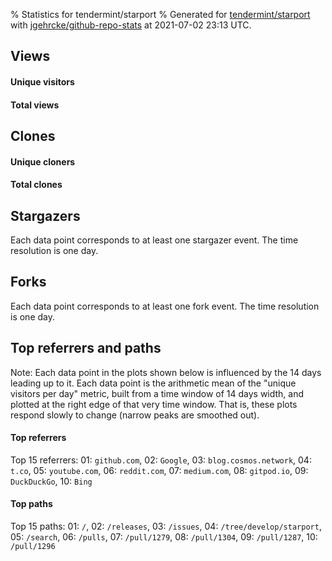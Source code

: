 % Statistics for tendermint/starport
% Generated for [tendermint/starport](https://github.com/tendermint/starport) with [jgehrcke/github-repo-stats](https://github.com/jgehrcke/github-repo-stats) at 2021-07-02 23:13 UTC.


## Views

#### Unique visitors
<div id="chart_views_unique" class="full-width-chart"></div>

#### Total views
<div id="chart_views_total" class="full-width-chart"></div>

<div class="pagebreak-for-print"> </div>


## Clones

#### Unique cloners
<div id="chart_clones_unique" class="full-width-chart"></div>

#### Total clones
<div id="chart_clones_total" class="full-width-chart"></div>



<div class="pagebreak-for-print"> </div>



## Stargazers

Each data point corresponds to at least one stargazer event.
The time resolution is one day.

<div id="chart_stargazers" class="full-width-chart"></div>




## Forks

Each data point corresponds to at least one fork event.
The time resolution is one day.

<div id="chart_forks" class="full-width-chart"></div>




<div class="pagebreak-for-print"> </div>



## Top referrers and paths


Note: Each data point in the plots shown below is influenced by the 14 days
leading up to it. Each data point is the arithmetic mean of the "unique
visitors per day" metric, built from a time window of 14 days width, and
plotted at the right edge of that very time window. That is, these plots
respond slowly to change (narrow peaks are smoothed out).




#### Top referrers


<div id="chart_referrers_top_n_alltime" class="full-width-chart"></div>

Top 15 referrers: 01: `github.com`, 02: `Google`, 03: `blog.cosmos.network`, 04: `t.co`, 05: `youtube.com`, 06: `reddit.com`, 07: `medium.com`, 08: `gitpod.io`, 09: `DuckDuckGo`, 10: `Bing`





#### Top paths


<div id="chart_paths_top_n_alltime" class="full-width-chart"></div>

Top 15 paths: 01: `/`, 02: `/releases`, 03: `/issues`, 04: `/tree/develop/starport`, 05: `/search`, 06: `/pulls`, 07: `/pull/1279`, 08: `/pull/1304`, 09: `/pull/1287`, 10: `/pull/1296`


<script type="text/javascript">
    vegaEmbed('#chart_views_unique', {"$schema": "https://vega.github.io/schema/vega-lite/v4.8.1.json", "config": {"arc": {"fill": "#1b1e23"}, "area": {"fill": "#1b1e23"}, "axisBottom": {"domainColor": "#a9b4c4", "gridColor": "#a9b4c4", "labelColor": "#1b1e23", "labelFont": "relative-mono-11-pitch-pro, Menlo, monospace", "tickColor": "#a9b4c4", "titleColor": "#1b1e23", "titleFont": "relative-mono-11-pitch-pro, Menlo, monospace"}, "axisLeft": {"domainColor": "#a9b4c4", "gridColor": "#a9b4c4", "labelColor": "#1b1e23", "labelFont": "relative-mono-11-pitch-pro, Menlo, monospace", "tickColor": "#a9b4c4", "titleColor": "#1b1e23", "titleFont": "relative-mono-11-pitch-pro, Menlo, monospace"}, "axisX": {"grid": false}, "axisY": {"grid": false, "labelBound": true}, "background": "#FFFFFF", "group": {"fill": "#FFFFFF"}, "header": {"fontWeight": 400, "labelFont": "relative-mono-11-pitch-pro, Menlo, monospace", "titleFont": "relative-mono-11-pitch-pro, Menlo, monospace"}, "legend": {"labelFont": "relative-mono-11-pitch-pro, Menlo, monospace", "symbolSize": 200, "symbolType": "circle", "titleFont": "relative-mono-11-pitch-pro, Menlo, monospace"}, "line": {"color": "#1b1e23", "stroke": "#1b1e23"}, "path": {"stroke": "#1b1e23"}, "point": {"color": "#1b1e23", "cursor": "pointer", "filled": true, "size": 100}, "range": {"category": ["#85a2f7", "#ea9755", "#7eb36a", "#f07071", "#bc85d9", "#e587b6", "#a9b4c4", "#d4c05e", "#64b9c4"]}, "style": {"bar": {"fill": "#1b1e23"}, "text": {"font": "relative-mono-11-pitch-pro, Menlo, monospace", "fontWeight": 400}}, "symbol": {"shape": "circle"}, "title": {"anchor": "start", "font": "relative-mono-11-pitch-pro, Menlo, monospace", "fontWeight": 400}, "trail": {"color": "#1b1e23", "stroke": "#1b1e23"}, "view": {"stroke": null}}, "data": {"name": "data-df5bcbaf528e35f917a2c6c0e028c01f"}, "datasets": {"data-df5bcbaf528e35f917a2c6c0e028c01f": [{"time": "2021-06-18T00:00:00+00:00", "views_total": 150, "views_unique": 44}, {"time": "2021-06-19T00:00:00+00:00", "views_total": 322, "views_unique": 54}, {"time": "2021-06-20T00:00:00+00:00", "views_total": 205, "views_unique": 48}, {"time": "2021-06-21T00:00:00+00:00", "views_total": 890, "views_unique": 84}, {"time": "2021-06-22T00:00:00+00:00", "views_total": 940, "views_unique": 88}, {"time": "2021-06-23T00:00:00+00:00", "views_total": 613, "views_unique": 54}, {"time": "2021-06-24T00:00:00+00:00", "views_total": 402, "views_unique": 99}, {"time": "2021-06-25T00:00:00+00:00", "views_total": 818, "views_unique": 50}, {"time": "2021-06-26T00:00:00+00:00", "views_total": 226, "views_unique": 42}, {"time": "2021-06-27T00:00:00+00:00", "views_total": 194, "views_unique": 37}, {"time": "2021-06-28T00:00:00+00:00", "views_total": 556, "views_unique": 61}, {"time": "2021-06-29T00:00:00+00:00", "views_total": 608, "views_unique": 52}, {"time": "2021-06-30T00:00:00+00:00", "views_total": 857, "views_unique": 63}, {"time": "2021-07-01T00:00:00+00:00", "views_total": 672, "views_unique": 66}, {"time": "2021-07-02T00:00:00+00:00", "views_total": 650, "views_unique": 52}]}, "encoding": {"x": {"field": "time", "timeUnit": "yearmonthdate", "title": "date", "type": "temporal"}, "y": {"field": "views_unique", "scale": {"domain": [0, 108.9], "zero": true}, "title": "unique views per day", "type": "quantitative"}}, "height": 200, "mark": {"point": true, "type": "line"}, "padding": 10, "width": "container"}, {"actions": false, "renderer": "svg"}).catch(console.error);
vegaEmbed('#chart_views_total', {"$schema": "https://vega.github.io/schema/vega-lite/v4.8.1.json", "config": {"arc": {"fill": "#1b1e23"}, "area": {"fill": "#1b1e23"}, "axisBottom": {"domainColor": "#a9b4c4", "gridColor": "#a9b4c4", "labelColor": "#1b1e23", "labelFont": "relative-mono-11-pitch-pro, Menlo, monospace", "tickColor": "#a9b4c4", "titleColor": "#1b1e23", "titleFont": "relative-mono-11-pitch-pro, Menlo, monospace"}, "axisLeft": {"domainColor": "#a9b4c4", "gridColor": "#a9b4c4", "labelColor": "#1b1e23", "labelFont": "relative-mono-11-pitch-pro, Menlo, monospace", "tickColor": "#a9b4c4", "titleColor": "#1b1e23", "titleFont": "relative-mono-11-pitch-pro, Menlo, monospace"}, "axisX": {"grid": false}, "axisY": {"grid": false, "labelBound": true}, "background": "#FFFFFF", "group": {"fill": "#FFFFFF"}, "header": {"fontWeight": 400, "labelFont": "relative-mono-11-pitch-pro, Menlo, monospace", "titleFont": "relative-mono-11-pitch-pro, Menlo, monospace"}, "legend": {"labelFont": "relative-mono-11-pitch-pro, Menlo, monospace", "symbolSize": 200, "symbolType": "circle", "titleFont": "relative-mono-11-pitch-pro, Menlo, monospace"}, "line": {"color": "#1b1e23", "stroke": "#1b1e23"}, "path": {"stroke": "#1b1e23"}, "point": {"color": "#1b1e23", "cursor": "pointer", "filled": true, "size": 100}, "range": {"category": ["#85a2f7", "#ea9755", "#7eb36a", "#f07071", "#bc85d9", "#e587b6", "#a9b4c4", "#d4c05e", "#64b9c4"]}, "style": {"bar": {"fill": "#1b1e23"}, "text": {"font": "relative-mono-11-pitch-pro, Menlo, monospace", "fontWeight": 400}}, "symbol": {"shape": "circle"}, "title": {"anchor": "start", "font": "relative-mono-11-pitch-pro, Menlo, monospace", "fontWeight": 400}, "trail": {"color": "#1b1e23", "stroke": "#1b1e23"}, "view": {"stroke": null}}, "data": {"name": "data-df5bcbaf528e35f917a2c6c0e028c01f"}, "datasets": {"data-df5bcbaf528e35f917a2c6c0e028c01f": [{"time": "2021-06-18T00:00:00+00:00", "views_total": 150, "views_unique": 44}, {"time": "2021-06-19T00:00:00+00:00", "views_total": 322, "views_unique": 54}, {"time": "2021-06-20T00:00:00+00:00", "views_total": 205, "views_unique": 48}, {"time": "2021-06-21T00:00:00+00:00", "views_total": 890, "views_unique": 84}, {"time": "2021-06-22T00:00:00+00:00", "views_total": 940, "views_unique": 88}, {"time": "2021-06-23T00:00:00+00:00", "views_total": 613, "views_unique": 54}, {"time": "2021-06-24T00:00:00+00:00", "views_total": 402, "views_unique": 99}, {"time": "2021-06-25T00:00:00+00:00", "views_total": 818, "views_unique": 50}, {"time": "2021-06-26T00:00:00+00:00", "views_total": 226, "views_unique": 42}, {"time": "2021-06-27T00:00:00+00:00", "views_total": 194, "views_unique": 37}, {"time": "2021-06-28T00:00:00+00:00", "views_total": 556, "views_unique": 61}, {"time": "2021-06-29T00:00:00+00:00", "views_total": 608, "views_unique": 52}, {"time": "2021-06-30T00:00:00+00:00", "views_total": 857, "views_unique": 63}, {"time": "2021-07-01T00:00:00+00:00", "views_total": 672, "views_unique": 66}, {"time": "2021-07-02T00:00:00+00:00", "views_total": 650, "views_unique": 52}]}, "encoding": {"x": {"field": "time", "timeUnit": "yearmonthdate", "title": "date", "type": "temporal"}, "y": {"field": "views_total", "scale": {"domain": [0, 1034.0], "zero": true}, "title": "total views per day", "type": "quantitative"}}, "height": 200, "mark": {"point": true, "type": "line"}, "padding": 10, "width": "container"}, {"actions": false, "renderer": "svg"}).catch(console.error);
vegaEmbed('#chart_clones_unique', {"$schema": "https://vega.github.io/schema/vega-lite/v4.8.1.json", "config": {"arc": {"fill": "#1b1e23"}, "area": {"fill": "#1b1e23"}, "axisBottom": {"domainColor": "#a9b4c4", "gridColor": "#a9b4c4", "labelColor": "#1b1e23", "labelFont": "relative-mono-11-pitch-pro, Menlo, monospace", "tickColor": "#a9b4c4", "titleColor": "#1b1e23", "titleFont": "relative-mono-11-pitch-pro, Menlo, monospace"}, "axisLeft": {"domainColor": "#a9b4c4", "gridColor": "#a9b4c4", "labelColor": "#1b1e23", "labelFont": "relative-mono-11-pitch-pro, Menlo, monospace", "tickColor": "#a9b4c4", "titleColor": "#1b1e23", "titleFont": "relative-mono-11-pitch-pro, Menlo, monospace"}, "axisX": {"grid": false}, "axisY": {"grid": false, "labelBound": true}, "background": "#FFFFFF", "group": {"fill": "#FFFFFF"}, "header": {"fontWeight": 400, "labelFont": "relative-mono-11-pitch-pro, Menlo, monospace", "titleFont": "relative-mono-11-pitch-pro, Menlo, monospace"}, "legend": {"labelFont": "relative-mono-11-pitch-pro, Menlo, monospace", "symbolSize": 200, "symbolType": "circle", "titleFont": "relative-mono-11-pitch-pro, Menlo, monospace"}, "line": {"color": "#1b1e23", "stroke": "#1b1e23"}, "path": {"stroke": "#1b1e23"}, "point": {"color": "#1b1e23", "cursor": "pointer", "filled": true, "size": 100}, "range": {"category": ["#85a2f7", "#ea9755", "#7eb36a", "#f07071", "#bc85d9", "#e587b6", "#a9b4c4", "#d4c05e", "#64b9c4"]}, "style": {"bar": {"fill": "#1b1e23"}, "text": {"font": "relative-mono-11-pitch-pro, Menlo, monospace", "fontWeight": 400}}, "symbol": {"shape": "circle"}, "title": {"anchor": "start", "font": "relative-mono-11-pitch-pro, Menlo, monospace", "fontWeight": 400}, "trail": {"color": "#1b1e23", "stroke": "#1b1e23"}, "view": {"stroke": null}}, "data": {"name": "data-98cdd92a32e12294f17bf280227b20ee"}, "datasets": {"data-98cdd92a32e12294f17bf280227b20ee": [{"clones_total": 73, "clones_unique": 57, "time": "2021-06-18T00:00:00+00:00"}, {"clones_total": 138, "clones_unique": 69, "time": "2021-06-19T00:00:00+00:00"}, {"clones_total": 201, "clones_unique": 94, "time": "2021-06-20T00:00:00+00:00"}, {"clones_total": 281, "clones_unique": 92, "time": "2021-06-21T00:00:00+00:00"}, {"clones_total": 172, "clones_unique": 53, "time": "2021-06-22T00:00:00+00:00"}, {"clones_total": 235, "clones_unique": 97, "time": "2021-06-23T00:00:00+00:00"}, {"clones_total": 197, "clones_unique": 95, "time": "2021-06-24T00:00:00+00:00"}, {"clones_total": 275, "clones_unique": 92, "time": "2021-06-25T00:00:00+00:00"}, {"clones_total": 160, "clones_unique": 87, "time": "2021-06-26T00:00:00+00:00"}, {"clones_total": 113, "clones_unique": 62, "time": "2021-06-27T00:00:00+00:00"}, {"clones_total": 202, "clones_unique": 78, "time": "2021-06-28T00:00:00+00:00"}, {"clones_total": 289, "clones_unique": 103, "time": "2021-06-29T00:00:00+00:00"}, {"clones_total": 295, "clones_unique": 93, "time": "2021-06-30T00:00:00+00:00"}, {"clones_total": 136, "clones_unique": 64, "time": "2021-07-01T00:00:00+00:00"}, {"clones_total": 117, "clones_unique": 53, "time": "2021-07-02T00:00:00+00:00"}]}, "encoding": {"x": {"field": "time", "timeUnit": "yearmonthdate", "title": "date", "type": "temporal"}, "y": {"field": "clones_unique", "scale": {"domain": [0, 113.30000000000001], "zero": true}, "title": "unique clones per day", "type": "quantitative"}}, "height": 200, "mark": {"point": true, "type": "line"}, "padding": 10, "width": "container"}, {"actions": false, "renderer": "svg"}).catch(console.error);
vegaEmbed('#chart_clones_total', {"$schema": "https://vega.github.io/schema/vega-lite/v4.8.1.json", "config": {"arc": {"fill": "#1b1e23"}, "area": {"fill": "#1b1e23"}, "axisBottom": {"domainColor": "#a9b4c4", "gridColor": "#a9b4c4", "labelColor": "#1b1e23", "labelFont": "relative-mono-11-pitch-pro, Menlo, monospace", "tickColor": "#a9b4c4", "titleColor": "#1b1e23", "titleFont": "relative-mono-11-pitch-pro, Menlo, monospace"}, "axisLeft": {"domainColor": "#a9b4c4", "gridColor": "#a9b4c4", "labelColor": "#1b1e23", "labelFont": "relative-mono-11-pitch-pro, Menlo, monospace", "tickColor": "#a9b4c4", "titleColor": "#1b1e23", "titleFont": "relative-mono-11-pitch-pro, Menlo, monospace"}, "axisX": {"grid": false}, "axisY": {"grid": false, "labelBound": true}, "background": "#FFFFFF", "group": {"fill": "#FFFFFF"}, "header": {"fontWeight": 400, "labelFont": "relative-mono-11-pitch-pro, Menlo, monospace", "titleFont": "relative-mono-11-pitch-pro, Menlo, monospace"}, "legend": {"labelFont": "relative-mono-11-pitch-pro, Menlo, monospace", "symbolSize": 200, "symbolType": "circle", "titleFont": "relative-mono-11-pitch-pro, Menlo, monospace"}, "line": {"color": "#1b1e23", "stroke": "#1b1e23"}, "path": {"stroke": "#1b1e23"}, "point": {"color": "#1b1e23", "cursor": "pointer", "filled": true, "size": 100}, "range": {"category": ["#85a2f7", "#ea9755", "#7eb36a", "#f07071", "#bc85d9", "#e587b6", "#a9b4c4", "#d4c05e", "#64b9c4"]}, "style": {"bar": {"fill": "#1b1e23"}, "text": {"font": "relative-mono-11-pitch-pro, Menlo, monospace", "fontWeight": 400}}, "symbol": {"shape": "circle"}, "title": {"anchor": "start", "font": "relative-mono-11-pitch-pro, Menlo, monospace", "fontWeight": 400}, "trail": {"color": "#1b1e23", "stroke": "#1b1e23"}, "view": {"stroke": null}}, "data": {"name": "data-98cdd92a32e12294f17bf280227b20ee"}, "datasets": {"data-98cdd92a32e12294f17bf280227b20ee": [{"clones_total": 73, "clones_unique": 57, "time": "2021-06-18T00:00:00+00:00"}, {"clones_total": 138, "clones_unique": 69, "time": "2021-06-19T00:00:00+00:00"}, {"clones_total": 201, "clones_unique": 94, "time": "2021-06-20T00:00:00+00:00"}, {"clones_total": 281, "clones_unique": 92, "time": "2021-06-21T00:00:00+00:00"}, {"clones_total": 172, "clones_unique": 53, "time": "2021-06-22T00:00:00+00:00"}, {"clones_total": 235, "clones_unique": 97, "time": "2021-06-23T00:00:00+00:00"}, {"clones_total": 197, "clones_unique": 95, "time": "2021-06-24T00:00:00+00:00"}, {"clones_total": 275, "clones_unique": 92, "time": "2021-06-25T00:00:00+00:00"}, {"clones_total": 160, "clones_unique": 87, "time": "2021-06-26T00:00:00+00:00"}, {"clones_total": 113, "clones_unique": 62, "time": "2021-06-27T00:00:00+00:00"}, {"clones_total": 202, "clones_unique": 78, "time": "2021-06-28T00:00:00+00:00"}, {"clones_total": 289, "clones_unique": 103, "time": "2021-06-29T00:00:00+00:00"}, {"clones_total": 295, "clones_unique": 93, "time": "2021-06-30T00:00:00+00:00"}, {"clones_total": 136, "clones_unique": 64, "time": "2021-07-01T00:00:00+00:00"}, {"clones_total": 117, "clones_unique": 53, "time": "2021-07-02T00:00:00+00:00"}]}, "encoding": {"x": {"field": "time", "timeUnit": "yearmonthdate", "title": "date", "type": "temporal"}, "y": {"field": "clones_total", "scale": {"domain": [0, 324.5], "zero": true}, "title": "total clones per day", "type": "quantitative"}}, "height": 200, "mark": {"point": true, "type": "line"}, "padding": 10, "width": "container"}, {"actions": false, "renderer": "svg"}).catch(console.error);
vegaEmbed('#chart_stargazers', {"$schema": "https://vega.github.io/schema/vega-lite/v4.8.1.json", "config": {"arc": {"fill": "#1b1e23"}, "area": {"fill": "#1b1e23"}, "axisBottom": {"domainColor": "#a9b4c4", "gridColor": "#a9b4c4", "labelColor": "#1b1e23", "labelFont": "relative-mono-11-pitch-pro, Menlo, monospace", "tickColor": "#a9b4c4", "titleColor": "#1b1e23", "titleFont": "relative-mono-11-pitch-pro, Menlo, monospace"}, "axisLeft": {"domainColor": "#a9b4c4", "gridColor": "#a9b4c4", "labelColor": "#1b1e23", "labelFont": "relative-mono-11-pitch-pro, Menlo, monospace", "tickColor": "#a9b4c4", "titleColor": "#1b1e23", "titleFont": "relative-mono-11-pitch-pro, Menlo, monospace"}, "axisX": {"grid": false}, "axisY": {"grid": false}, "background": "#FFFFFF", "group": {"fill": "#FFFFFF"}, "header": {"fontWeight": 400, "labelFont": "relative-mono-11-pitch-pro, Menlo, monospace", "titleFont": "relative-mono-11-pitch-pro, Menlo, monospace"}, "legend": {"labelFont": "relative-mono-11-pitch-pro, Menlo, monospace", "symbolSize": 200, "symbolType": "circle", "titleFont": "relative-mono-11-pitch-pro, Menlo, monospace"}, "line": {"color": "#1b1e23", "stroke": "#1b1e23"}, "path": {"stroke": "#1b1e23"}, "point": {"color": "#1b1e23", "cursor": "pointer", "filled": true, "size": 100}, "range": {"category": ["#85a2f7", "#ea9755", "#7eb36a", "#f07071", "#bc85d9", "#e587b6", "#a9b4c4", "#d4c05e", "#64b9c4"]}, "style": {"bar": {"fill": "#1b1e23"}, "text": {"font": "relative-mono-11-pitch-pro, Menlo, monospace", "fontWeight": 400}}, "symbol": {"shape": "circle"}, "title": {"anchor": "start", "font": "relative-mono-11-pitch-pro, Menlo, monospace", "fontWeight": 400}, "trail": {"color": "#1b1e23", "stroke": "#1b1e23"}, "view": {"stroke": null}}, "data": {"name": "data-8be4078d7fa41b6bf8b5f3bf3dd67458"}, "datasets": {"data-8be4078d7fa41b6bf8b5f3bf3dd67458": [{"stars_cumulative": 4.0, "time": "2020-06-23T00:00:00+00:00"}, {"stars_cumulative": 6.0, "time": "2020-06-26T17:00:00+00:00"}, {"stars_cumulative": 7.0, "time": "2020-06-30T10:00:00+00:00"}, {"stars_cumulative": 8.0, "time": "2020-07-04T03:00:00+00:00"}, {"stars_cumulative": 9.0, "time": "2020-07-07T20:00:00+00:00"}, {"stars_cumulative": 11.0, "time": "2020-07-15T06:00:00+00:00"}, {"stars_cumulative": 41.0, "time": "2020-07-26T09:00:00+00:00"}, {"stars_cumulative": 46.0, "time": "2020-07-30T02:00:00+00:00"}, {"stars_cumulative": 49.0, "time": "2020-08-02T19:00:00+00:00"}, {"stars_cumulative": 53.0, "time": "2020-08-06T12:00:00+00:00"}, {"stars_cumulative": 54.0, "time": "2020-08-10T05:00:00+00:00"}, {"stars_cumulative": 57.0, "time": "2020-08-17T15:00:00+00:00"}, {"stars_cumulative": 59.0, "time": "2020-08-21T08:00:00+00:00"}, {"stars_cumulative": 61.0, "time": "2020-08-25T01:00:00+00:00"}, {"stars_cumulative": 64.0, "time": "2020-08-28T18:00:00+00:00"}, {"stars_cumulative": 66.0, "time": "2020-09-01T11:00:00+00:00"}, {"stars_cumulative": 68.0, "time": "2020-09-05T04:00:00+00:00"}, {"stars_cumulative": 71.0, "time": "2020-09-08T21:00:00+00:00"}, {"stars_cumulative": 72.0, "time": "2020-09-12T14:00:00+00:00"}, {"stars_cumulative": 76.0, "time": "2020-09-16T07:00:00+00:00"}, {"stars_cumulative": 80.0, "time": "2020-09-20T00:00:00+00:00"}, {"stars_cumulative": 82.0, "time": "2020-09-23T17:00:00+00:00"}, {"stars_cumulative": 85.0, "time": "2020-10-01T03:00:00+00:00"}, {"stars_cumulative": 87.0, "time": "2020-10-04T20:00:00+00:00"}, {"stars_cumulative": 93.0, "time": "2020-10-08T13:00:00+00:00"}, {"stars_cumulative": 97.0, "time": "2020-10-12T06:00:00+00:00"}, {"stars_cumulative": 104.0, "time": "2020-10-19T16:00:00+00:00"}, {"stars_cumulative": 106.0, "time": "2020-10-23T09:00:00+00:00"}, {"stars_cumulative": 108.0, "time": "2020-10-27T02:00:00+00:00"}, {"stars_cumulative": 109.0, "time": "2020-10-30T19:00:00+00:00"}, {"stars_cumulative": 110.0, "time": "2020-11-03T12:00:00+00:00"}, {"stars_cumulative": 111.0, "time": "2020-11-10T22:00:00+00:00"}, {"stars_cumulative": 112.0, "time": "2020-11-14T15:00:00+00:00"}, {"stars_cumulative": 113.0, "time": "2020-11-18T08:00:00+00:00"}, {"stars_cumulative": 117.0, "time": "2020-11-22T01:00:00+00:00"}, {"stars_cumulative": 118.0, "time": "2020-12-03T04:00:00+00:00"}, {"stars_cumulative": 119.0, "time": "2020-12-06T21:00:00+00:00"}, {"stars_cumulative": 120.0, "time": "2020-12-14T07:00:00+00:00"}, {"stars_cumulative": 121.0, "time": "2020-12-18T00:00:00+00:00"}, {"stars_cumulative": 122.0, "time": "2020-12-21T17:00:00+00:00"}, {"stars_cumulative": 123.0, "time": "2020-12-25T10:00:00+00:00"}, {"stars_cumulative": 124.0, "time": "2020-12-29T03:00:00+00:00"}, {"stars_cumulative": 125.0, "time": "2021-01-01T20:00:00+00:00"}, {"stars_cumulative": 127.0, "time": "2021-01-05T13:00:00+00:00"}, {"stars_cumulative": 129.0, "time": "2021-01-09T06:00:00+00:00"}, {"stars_cumulative": 130.0, "time": "2021-01-12T23:00:00+00:00"}, {"stars_cumulative": 133.0, "time": "2021-01-24T02:00:00+00:00"}, {"stars_cumulative": 135.0, "time": "2021-01-31T12:00:00+00:00"}, {"stars_cumulative": 145.0, "time": "2021-02-04T05:00:00+00:00"}, {"stars_cumulative": 152.0, "time": "2021-02-07T22:00:00+00:00"}, {"stars_cumulative": 154.0, "time": "2021-02-11T15:00:00+00:00"}, {"stars_cumulative": 162.0, "time": "2021-02-15T08:00:00+00:00"}, {"stars_cumulative": 170.0, "time": "2021-02-19T01:00:00+00:00"}, {"stars_cumulative": 171.0, "time": "2021-02-22T18:00:00+00:00"}, {"stars_cumulative": 174.0, "time": "2021-02-26T11:00:00+00:00"}, {"stars_cumulative": 179.0, "time": "2021-03-02T04:00:00+00:00"}, {"stars_cumulative": 187.0, "time": "2021-03-05T21:00:00+00:00"}, {"stars_cumulative": 188.0, "time": "2021-03-09T14:00:00+00:00"}, {"stars_cumulative": 194.0, "time": "2021-03-13T07:00:00+00:00"}, {"stars_cumulative": 199.0, "time": "2021-03-17T00:00:00+00:00"}, {"stars_cumulative": 204.0, "time": "2021-03-20T17:00:00+00:00"}, {"stars_cumulative": 207.0, "time": "2021-03-24T10:00:00+00:00"}, {"stars_cumulative": 210.0, "time": "2021-03-28T03:00:00+00:00"}, {"stars_cumulative": 211.0, "time": "2021-03-31T20:00:00+00:00"}, {"stars_cumulative": 212.0, "time": "2021-04-04T13:00:00+00:00"}, {"stars_cumulative": 213.0, "time": "2021-04-08T06:00:00+00:00"}, {"stars_cumulative": 218.0, "time": "2021-04-11T23:00:00+00:00"}, {"stars_cumulative": 221.0, "time": "2021-04-15T16:00:00+00:00"}, {"stars_cumulative": 226.0, "time": "2021-04-23T02:00:00+00:00"}, {"stars_cumulative": 231.0, "time": "2021-04-26T19:00:00+00:00"}, {"stars_cumulative": 238.0, "time": "2021-05-04T05:00:00+00:00"}, {"stars_cumulative": 243.0, "time": "2021-05-07T22:00:00+00:00"}, {"stars_cumulative": 248.0, "time": "2021-05-11T15:00:00+00:00"}, {"stars_cumulative": 250.0, "time": "2021-05-15T08:00:00+00:00"}, {"stars_cumulative": 251.0, "time": "2021-05-19T01:00:00+00:00"}, {"stars_cumulative": 253.0, "time": "2021-05-22T18:00:00+00:00"}, {"stars_cumulative": 255.0, "time": "2021-05-26T11:00:00+00:00"}, {"stars_cumulative": 256.0, "time": "2021-05-30T04:00:00+00:00"}, {"stars_cumulative": 262.0, "time": "2021-06-02T21:00:00+00:00"}, {"stars_cumulative": 268.0, "time": "2021-06-06T14:00:00+00:00"}, {"stars_cumulative": 276.0, "time": "2021-06-10T07:00:00+00:00"}, {"stars_cumulative": 279.0, "time": "2021-06-14T00:00:00+00:00"}, {"stars_cumulative": 282.0, "time": "2021-06-17T17:00:00+00:00"}, {"stars_cumulative": 288.0, "time": "2021-06-21T10:00:00+00:00"}, {"stars_cumulative": 289.0, "time": "2021-06-25T03:00:00+00:00"}, {"stars_cumulative": 290.0, "time": "2021-06-28T20:00:00+00:00"}, {"stars_cumulative": 291.0, "time": "2021-07-02T13:00:00+00:00"}]}, "encoding": {"x": {"field": "time", "scale": {"domain": ["2020-06-23", "2021-07-02"]}, "timeUnit": "yearmonthdate", "title": "date", "type": "temporal"}, "y": {"field": "stars_cumulative", "scale": {"domain": [0, 320.1], "zero": true}, "title": "stargazer count (cumulative)", "type": "quantitative"}}, "height": 300, "mark": {"point": true, "type": "line"}, "padding": 10, "width": "container"}, {"actions": false, "renderer": "svg"}).catch(console.error);
vegaEmbed('#chart_forks', {"$schema": "https://vega.github.io/schema/vega-lite/v4.8.1.json", "config": {"arc": {"fill": "#1b1e23"}, "area": {"fill": "#1b1e23"}, "axisBottom": {"domainColor": "#a9b4c4", "gridColor": "#a9b4c4", "labelColor": "#1b1e23", "labelFont": "relative-mono-11-pitch-pro, Menlo, monospace", "tickColor": "#a9b4c4", "titleColor": "#1b1e23", "titleFont": "relative-mono-11-pitch-pro, Menlo, monospace"}, "axisLeft": {"domainColor": "#a9b4c4", "gridColor": "#a9b4c4", "labelColor": "#1b1e23", "labelFont": "relative-mono-11-pitch-pro, Menlo, monospace", "tickColor": "#a9b4c4", "titleColor": "#1b1e23", "titleFont": "relative-mono-11-pitch-pro, Menlo, monospace"}, "axisX": {"grid": false}, "axisY": {"grid": false}, "background": "#FFFFFF", "group": {"fill": "#FFFFFF"}, "header": {"fontWeight": 400, "labelFont": "relative-mono-11-pitch-pro, Menlo, monospace", "titleFont": "relative-mono-11-pitch-pro, Menlo, monospace"}, "legend": {"labelFont": "relative-mono-11-pitch-pro, Menlo, monospace", "symbolSize": 200, "symbolType": "circle", "titleFont": "relative-mono-11-pitch-pro, Menlo, monospace"}, "line": {"color": "#1b1e23", "stroke": "#1b1e23"}, "path": {"stroke": "#1b1e23"}, "point": {"color": "#1b1e23", "cursor": "pointer", "filled": true, "size": 100}, "range": {"category": ["#85a2f7", "#ea9755", "#7eb36a", "#f07071", "#bc85d9", "#e587b6", "#a9b4c4", "#d4c05e", "#64b9c4"]}, "style": {"bar": {"fill": "#1b1e23"}, "text": {"font": "relative-mono-11-pitch-pro, Menlo, monospace", "fontWeight": 400}}, "symbol": {"shape": "circle"}, "title": {"anchor": "start", "font": "relative-mono-11-pitch-pro, Menlo, monospace", "fontWeight": 400}, "trail": {"color": "#1b1e23", "stroke": "#1b1e23"}, "view": {"stroke": null}}, "data": {"name": "data-f5344f26d7dd9f60230a3a41143a4618"}, "datasets": {"data-f5344f26d7dd9f60230a3a41143a4618": [{"forks_cumulative": 1.0, "time": "2020-06-25T00:00:00+00:00"}, {"forks_cumulative": 2.0, "time": "2020-07-24T16:00:00+00:00"}, {"forks_cumulative": 4.0, "time": "2020-07-28T09:00:00+00:00"}, {"forks_cumulative": 7.0, "time": "2020-08-01T02:00:00+00:00"}, {"forks_cumulative": 8.0, "time": "2020-08-04T19:00:00+00:00"}, {"forks_cumulative": 9.0, "time": "2020-08-19T15:00:00+00:00"}, {"forks_cumulative": 10.0, "time": "2020-08-23T08:00:00+00:00"}, {"forks_cumulative": 13.0, "time": "2020-08-30T18:00:00+00:00"}, {"forks_cumulative": 14.0, "time": "2020-09-07T04:00:00+00:00"}, {"forks_cumulative": 16.0, "time": "2020-09-10T21:00:00+00:00"}, {"forks_cumulative": 17.0, "time": "2020-09-29T10:00:00+00:00"}, {"forks_cumulative": 20.0, "time": "2020-10-06T20:00:00+00:00"}, {"forks_cumulative": 22.0, "time": "2020-10-10T13:00:00+00:00"}, {"forks_cumulative": 25.0, "time": "2020-10-14T06:00:00+00:00"}, {"forks_cumulative": 29.0, "time": "2020-10-17T23:00:00+00:00"}, {"forks_cumulative": 33.0, "time": "2020-10-21T16:00:00+00:00"}, {"forks_cumulative": 35.0, "time": "2020-10-25T09:00:00+00:00"}, {"forks_cumulative": 37.0, "time": "2020-10-29T02:00:00+00:00"}, {"forks_cumulative": 38.0, "time": "2020-11-09T05:00:00+00:00"}, {"forks_cumulative": 42.0, "time": "2020-11-24T01:00:00+00:00"}, {"forks_cumulative": 44.0, "time": "2020-11-27T18:00:00+00:00"}, {"forks_cumulative": 45.0, "time": "2020-12-05T04:00:00+00:00"}, {"forks_cumulative": 46.0, "time": "2020-12-08T21:00:00+00:00"}, {"forks_cumulative": 48.0, "time": "2020-12-12T14:00:00+00:00"}, {"forks_cumulative": 50.0, "time": "2020-12-16T07:00:00+00:00"}, {"forks_cumulative": 51.0, "time": "2020-12-20T00:00:00+00:00"}, {"forks_cumulative": 52.0, "time": "2020-12-23T17:00:00+00:00"}, {"forks_cumulative": 53.0, "time": "2020-12-31T03:00:00+00:00"}, {"forks_cumulative": 55.0, "time": "2021-01-03T20:00:00+00:00"}, {"forks_cumulative": 56.0, "time": "2021-01-07T13:00:00+00:00"}, {"forks_cumulative": 58.0, "time": "2021-01-11T06:00:00+00:00"}, {"forks_cumulative": 61.0, "time": "2021-01-14T23:00:00+00:00"}, {"forks_cumulative": 63.0, "time": "2021-01-18T16:00:00+00:00"}, {"forks_cumulative": 64.0, "time": "2021-01-22T09:00:00+00:00"}, {"forks_cumulative": 65.0, "time": "2021-01-26T02:00:00+00:00"}, {"forks_cumulative": 66.0, "time": "2021-01-29T19:00:00+00:00"}, {"forks_cumulative": 67.0, "time": "2021-02-02T12:00:00+00:00"}, {"forks_cumulative": 70.0, "time": "2021-02-06T05:00:00+00:00"}, {"forks_cumulative": 72.0, "time": "2021-02-09T22:00:00+00:00"}, {"forks_cumulative": 73.0, "time": "2021-02-13T15:00:00+00:00"}, {"forks_cumulative": 74.0, "time": "2021-02-17T08:00:00+00:00"}, {"forks_cumulative": 78.0, "time": "2021-02-21T01:00:00+00:00"}, {"forks_cumulative": 82.0, "time": "2021-02-24T18:00:00+00:00"}, {"forks_cumulative": 87.0, "time": "2021-02-28T11:00:00+00:00"}, {"forks_cumulative": 88.0, "time": "2021-03-04T04:00:00+00:00"}, {"forks_cumulative": 91.0, "time": "2021-03-07T21:00:00+00:00"}, {"forks_cumulative": 95.0, "time": "2021-03-11T14:00:00+00:00"}, {"forks_cumulative": 97.0, "time": "2021-03-15T07:00:00+00:00"}, {"forks_cumulative": 101.0, "time": "2021-03-19T00:00:00+00:00"}, {"forks_cumulative": 102.0, "time": "2021-03-22T17:00:00+00:00"}, {"forks_cumulative": 106.0, "time": "2021-03-26T10:00:00+00:00"}, {"forks_cumulative": 107.0, "time": "2021-03-30T03:00:00+00:00"}, {"forks_cumulative": 109.0, "time": "2021-04-02T20:00:00+00:00"}, {"forks_cumulative": 110.0, "time": "2021-04-06T13:00:00+00:00"}, {"forks_cumulative": 113.0, "time": "2021-04-10T06:00:00+00:00"}, {"forks_cumulative": 115.0, "time": "2021-04-13T23:00:00+00:00"}, {"forks_cumulative": 118.0, "time": "2021-04-21T09:00:00+00:00"}, {"forks_cumulative": 119.0, "time": "2021-04-25T02:00:00+00:00"}, {"forks_cumulative": 121.0, "time": "2021-04-28T19:00:00+00:00"}, {"forks_cumulative": 124.0, "time": "2021-05-02T12:00:00+00:00"}, {"forks_cumulative": 132.0, "time": "2021-05-06T05:00:00+00:00"}, {"forks_cumulative": 134.0, "time": "2021-05-09T22:00:00+00:00"}, {"forks_cumulative": 135.0, "time": "2021-05-13T15:00:00+00:00"}, {"forks_cumulative": 137.0, "time": "2021-05-21T01:00:00+00:00"}, {"forks_cumulative": 138.0, "time": "2021-05-24T18:00:00+00:00"}, {"forks_cumulative": 143.0, "time": "2021-05-28T11:00:00+00:00"}, {"forks_cumulative": 146.0, "time": "2021-06-01T04:00:00+00:00"}, {"forks_cumulative": 147.0, "time": "2021-06-04T21:00:00+00:00"}, {"forks_cumulative": 148.0, "time": "2021-06-08T14:00:00+00:00"}, {"forks_cumulative": 152.0, "time": "2021-06-12T07:00:00+00:00"}, {"forks_cumulative": 154.0, "time": "2021-06-16T00:00:00+00:00"}, {"forks_cumulative": 157.0, "time": "2021-06-19T17:00:00+00:00"}, {"forks_cumulative": 158.0, "time": "2021-06-23T10:00:00+00:00"}, {"forks_cumulative": 160.0, "time": "2021-06-30T20:00:00+00:00"}]}, "encoding": {"x": {"field": "time", "scale": {"domain": ["2020-06-23", "2021-07-02"]}, "timeUnit": "yearmonthdate", "title": "date", "type": "temporal"}, "y": {"field": "forks_cumulative", "scale": {"domain": [0, 176.0], "zero": true}, "title": "fork count (cumulative)", "type": "quantitative"}}, "height": 300, "mark": {"point": true, "type": "line"}, "padding": 10, "width": "container"}, {"actions": false, "renderer": "svg"}).catch(console.error);
vegaEmbed('#chart_referrers_top_n_alltime', {"$schema": "https://vega.github.io/schema/vega-lite/v4.8.1.json", "config": {"arc": {"fill": "#1b1e23"}, "area": {"fill": "#1b1e23"}, "axisBottom": {"domainColor": "#a9b4c4", "gridColor": "#a9b4c4", "labelColor": "#1b1e23", "labelFont": "relative-mono-11-pitch-pro, Menlo, monospace", "tickColor": "#a9b4c4", "titleColor": "#1b1e23", "titleFont": "relative-mono-11-pitch-pro, Menlo, monospace"}, "axisLeft": {"domainColor": "#a9b4c4", "gridColor": "#a9b4c4", "labelColor": "#1b1e23", "labelFont": "relative-mono-11-pitch-pro, Menlo, monospace", "tickColor": "#a9b4c4", "titleColor": "#1b1e23", "titleFont": "relative-mono-11-pitch-pro, Menlo, monospace"}, "axisX": {"grid": false}, "axisY": {"grid": false}, "background": "#FFFFFF", "group": {"fill": "#FFFFFF"}, "header": {"fontWeight": 400, "labelFont": "relative-mono-11-pitch-pro, Menlo, monospace", "titleFont": "relative-mono-11-pitch-pro, Menlo, monospace"}, "legend": {"labelFont": "relative-mono-11-pitch-pro, Menlo, monospace", "symbolSize": 200, "symbolType": "circle", "titleFont": "relative-mono-11-pitch-pro, Menlo, monospace"}, "line": {"color": "#1b1e23", "stroke": "#1b1e23"}, "path": {"stroke": "#1b1e23"}, "point": {"color": "#1b1e23", "cursor": "pointer", "filled": true, "size": 50}, "range": {"category": ["#85a2f7", "#ea9755", "#7eb36a", "#f07071", "#bc85d9", "#e587b6", "#a9b4c4", "#d4c05e", "#64b9c4"]}, "style": {"bar": {"fill": "#1b1e23"}, "text": {"font": "relative-mono-11-pitch-pro, Menlo, monospace", "fontWeight": 400}}, "symbol": {"shape": "circle"}, "title": {"anchor": "start", "font": "relative-mono-11-pitch-pro, Menlo, monospace", "fontWeight": 400}, "trail": {"color": "#1b1e23", "stroke": "#1b1e23"}, "view": {"stroke": null}}, "data": {"name": "data-0ebdb793e93f3902e771b63e2b5b9785"}, "datasets": {"data-0ebdb793e93f3902e771b63e2b5b9785": [{"referrer": "github.com", "time": "2021-07-02T00:00:00+00:00", "views_unique": 191, "views_unique_norm": 13.642857142857142}, {"referrer": "Google", "time": "2021-07-02T00:00:00+00:00", "views_unique": 147, "views_unique_norm": 10.5}, {"referrer": "blog.cosmos.network", "time": "2021-07-02T00:00:00+00:00", "views_unique": 29, "views_unique_norm": 2.0714285714285716}, {"referrer": "t.co", "time": "2021-07-02T00:00:00+00:00", "views_unique": 11, "views_unique_norm": 0.7857142857142857}, {"referrer": "youtube.com", "time": "2021-07-02T00:00:00+00:00", "views_unique": 9, "views_unique_norm": 0.6428571428571429}, {"referrer": "reddit.com", "time": "2021-07-02T00:00:00+00:00", "views_unique": 9, "views_unique_norm": 0.6428571428571429}, {"referrer": "medium.com", "time": "2021-07-02T00:00:00+00:00", "views_unique": 8, "views_unique_norm": 0.5714285714285714}, {"referrer": "gitpod.io", "time": "2021-07-02T00:00:00+00:00", "views_unique": 4, "views_unique_norm": 0.2857142857142857}, {"referrer": "DuckDuckGo", "time": "2021-07-02T00:00:00+00:00", "views_unique": 4, "views_unique_norm": 0.2857142857142857}, {"referrer": "Bing", "time": "2021-07-02T00:00:00+00:00", "views_unique": 3, "views_unique_norm": 0.21428571428571427}]}, "encoding": {"color": {"field": "referrer", "sort": {"field": "order"}, "type": "nominal"}, "x": {"field": "time", "timeUnit": "yearmonthdate", "title": "date", "type": "temporal"}, "y": {"field": "views_unique_norm", "scale": {"domain": [0, 15.007142857142858], "zero": true}, "title": "unique visitors per day (mean from last 14 days)", "type": "quantitative"}}, "height": 300, "mark": {"point": true, "type": "line"}, "padding": 10, "width": "container"}, {"actions": false, "renderer": "svg"}).catch(console.error);
vegaEmbed('#chart_paths_top_n_alltime', {"$schema": "https://vega.github.io/schema/vega-lite/v4.8.1.json", "config": {"arc": {"fill": "#1b1e23"}, "area": {"fill": "#1b1e23"}, "axisBottom": {"domainColor": "#a9b4c4", "gridColor": "#a9b4c4", "labelColor": "#1b1e23", "labelFont": "relative-mono-11-pitch-pro, Menlo, monospace", "tickColor": "#a9b4c4", "titleColor": "#1b1e23", "titleFont": "relative-mono-11-pitch-pro, Menlo, monospace"}, "axisLeft": {"domainColor": "#a9b4c4", "gridColor": "#a9b4c4", "labelColor": "#1b1e23", "labelFont": "relative-mono-11-pitch-pro, Menlo, monospace", "tickColor": "#a9b4c4", "titleColor": "#1b1e23", "titleFont": "relative-mono-11-pitch-pro, Menlo, monospace"}, "axisX": {"grid": false}, "axisY": {"grid": false}, "background": "#FFFFFF", "group": {"fill": "#FFFFFF"}, "header": {"fontWeight": 400, "labelFont": "relative-mono-11-pitch-pro, Menlo, monospace", "titleFont": "relative-mono-11-pitch-pro, Menlo, monospace"}, "legend": {"labelFont": "relative-mono-11-pitch-pro, Menlo, monospace", "symbolSize": 200, "symbolType": "circle", "titleFont": "relative-mono-11-pitch-pro, Menlo, monospace"}, "line": {"color": "#1b1e23", "stroke": "#1b1e23"}, "path": {"stroke": "#1b1e23"}, "point": {"color": "#1b1e23", "cursor": "pointer", "filled": true, "size": 50}, "range": {"category": ["#85a2f7", "#ea9755", "#7eb36a", "#f07071", "#bc85d9", "#e587b6", "#a9b4c4", "#d4c05e", "#64b9c4"]}, "style": {"bar": {"fill": "#1b1e23"}, "text": {"font": "relative-mono-11-pitch-pro, Menlo, monospace", "fontWeight": 400}}, "symbol": {"shape": "circle"}, "title": {"anchor": "start", "font": "relative-mono-11-pitch-pro, Menlo, monospace", "fontWeight": 400}, "trail": {"color": "#1b1e23", "stroke": "#1b1e23"}, "view": {"stroke": null}}, "data": {"name": "data-05842c7354b24bfe52a92b136b5e23d8"}, "datasets": {"data-05842c7354b24bfe52a92b136b5e23d8": [{"path": "/", "time": "2021-07-02T00:00:00+00:00", "views_unique": 427, "views_unique_norm": 30.5}, {"path": "/releases", "time": "2021-07-02T00:00:00+00:00", "views_unique": 41, "views_unique_norm": 2.9285714285714284}, {"path": "/issues", "time": "2021-07-02T00:00:00+00:00", "views_unique": 40, "views_unique_norm": 2.857142857142857}, {"path": "/tree/develop/starport", "time": "2021-07-02T00:00:00+00:00", "views_unique": 38, "views_unique_norm": 2.7142857142857144}, {"path": "/search", "time": "2021-07-02T00:00:00+00:00", "views_unique": 25, "views_unique_norm": 1.7857142857142858}, {"path": "/pulls", "time": "2021-07-02T00:00:00+00:00", "views_unique": 19, "views_unique_norm": 1.3571428571428572}, {"path": "/pull/1279", "time": "2021-07-02T00:00:00+00:00", "views_unique": 7, "views_unique_norm": 0.5}, {"path": "/pull/1304", "time": "2021-07-02T00:00:00+00:00", "views_unique": 6, "views_unique_norm": 0.42857142857142855}, {"path": "/pull/1287", "time": "2021-07-02T00:00:00+00:00", "views_unique": 4, "views_unique_norm": 0.2857142857142857}, {"path": "/pull/1296", "time": "2021-07-02T00:00:00+00:00", "views_unique": 4, "views_unique_norm": 0.2857142857142857}]}, "encoding": {"color": {"field": "path", "sort": {"field": "order"}, "type": "nominal"}, "x": {"field": "time", "timeUnit": "yearmonthdate", "title": "date", "type": "temporal"}, "y": {"field": "views_unique_norm", "scale": {"domain": [0, 33.550000000000004], "zero": true}, "title": "unique visitors per day (mean from last 14 days)", "type": "quantitative"}}, "height": 300, "mark": {"point": true, "type": "line"}, "padding": 10, "width": "container"}, {"actions": false, "renderer": "svg"}).catch(console.error);
    </script>